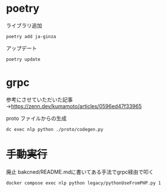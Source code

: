 # poetry

ライブラリ追加

```
poetry add ja-ginza
```

アップデート

```
poetry update
```

# grpc

参考にさせていただいた記事 →https://zenn.dev/kumamoto/articles/0596ed47f33965

proto ファイルからの生成

```
dc exec nlp python ./proto/codegen.py
```

# ~~手動実行~~

廃止
bakcned/README.mdに書いてある手法でgrpc経由で叩く

```
docker compose exec nlp python legacy/pythonUseFromPHP.py 1
```
